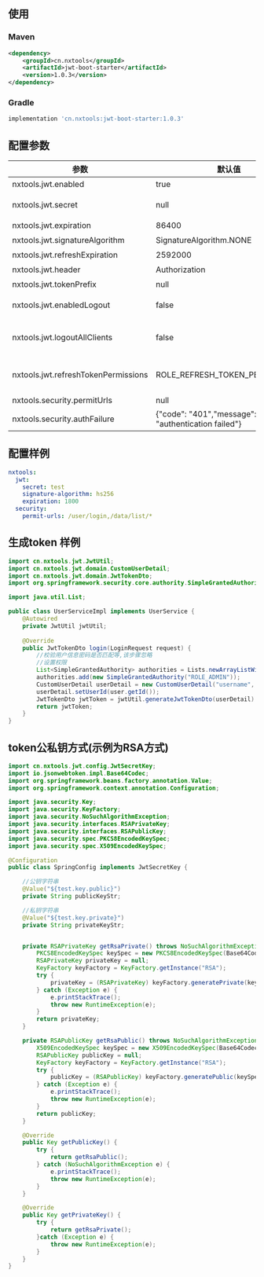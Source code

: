 ## 使用
### Maven
```xml
<dependency>
    <groupId>cn.nxtools</groupId>
    <artifactId>jwt-boot-starter</artifactId>
    <version>1.0.3</version>
</dependency>
```
### Gradle
```groovy
implementation 'cn.nxtools:jwt-boot-starter:1.0.3'
```

## 配置参数
|参数|默认值|描述|
|-----|-------|-----|
|nxtools.jwt.enabled|true|是否默认启动,默认引入jar即可启动|
|nxtools.jwt.secret|null|生成/解析Token密钥,长度要大于等于4。仅对称加密算法时该字段有效,其他算法可以为空|
|nxtools.jwt.expiration|86400|token超时时间,单位秒|
|nxtools.jwt.signatureAlgorithm|SignatureAlgorithm.NONE|jwt token签名算法|
|nxtools.jwt.refreshExpiration|2592000|refresh token超时时间,单位秒|
|nxtools.jwt.header|Authorization|token通过http header传输时的key值|
|nxtools.jwt.tokenPrefix|null|token值固定前缀|
|nxtools.jwt.enabledLogout|false|是否启用注销功能。如果为true, 在调用退出方法时,会进行保存退出数据。支持redis和内存俩种方式,有redis优先redis否则存储内存|
|nxtools.jwt.logoutAllClients|false|是否注销全部客户端token,默认只失效当前token。enabledLogout=true时,该字段才会生效。为true时,一个客户端退出登陆,所有客户端的token都将失效。支持redis和内存俩种方式,有redis优先redis否则存储内存|
|nxtools.jwt.refreshTokenPermissions|ROLE_REFRESH_TOKEN_PERMISSIONS|refresh_token 权限字符串。限制refresh_token的权限，使refresh_token只能用来重置access_token。如: @PreAuthorize("hasAnyRole('ROLE_REFRESH_TOKEN_PERMISSIONS')")|
|nxtools.security.permitUrls|null|不进行拦截url集合 多个之间使用,隔开。如: /login,/internal/**|
|nxtools.security.authFailure|{"code": "401","message": "authentication failed"}|认证失败响应json格式内容|

## 配置样例
```yaml
nxtools:
  jwt:
    secret: test
    signature-algorithm: hs256
    expiration: 1800
  security:
    permit-urls: /user/login,/data/list/*
```

## 生成token 样例
```java
import cn.nxtools.jwt.JwtUtil;
import cn.nxtools.jwt.domain.CustomUserDetail;
import cn.nxtools.jwt.domain.JwtTokenDto;
import org.springframework.security.core.authority.SimpleGrantedAuthority;

import java.util.List;

public class UserServiceImpl implements UserService {
    @Autowired
    private JwtUtil jwtUtil;
    
    @Override
    public JwtTokenDto login(LoginRequest request) {
        //校验用户信息密码是否匹配等,该步骤忽略
        //设置权限
        List<SimpleGrantedAuthority> authorities = Lists.newArrayListWithSize(1);
        authorities.add(new SimpleGrantedAuthority("ROLE_ADMIN"));
        CustomUserDetail userDetail = new CustomUserDetail("username", authorities);
        userDetail.setUserId(user.getId());
        JwtTokenDto jwtToken = jwtUtil.generateJwtTokenDto(userDetail)
        return jwtToken;
    }
}
```

## token公私钥方式(示例为RSA方式)
```java
import cn.nxtools.jwt.config.JwtSecretKey;
import io.jsonwebtoken.impl.Base64Codec;
import org.springframework.beans.factory.annotation.Value;
import org.springframework.context.annotation.Configuration;

import java.security.Key;
import java.security.KeyFactory;
import java.security.NoSuchAlgorithmException;
import java.security.interfaces.RSAPrivateKey;
import java.security.interfaces.RSAPublicKey;
import java.security.spec.PKCS8EncodedKeySpec;
import java.security.spec.X509EncodedKeySpec;

@Configuration
public class SpringConfig implements JwtSecretKey {

    //公钥字符串
    @Value("${test.key.public}")
    private String publicKeyStr;

    //私钥字符串
    @Value("${test.key.private}")
    private String privateKeyStr;


    private RSAPrivateKey getRsaPrivate() throws NoSuchAlgorithmException {
        PKCS8EncodedKeySpec keySpec = new PKCS8EncodedKeySpec(Base64Codec.BASE64.decode(privateKeyStr));
        RSAPrivateKey privateKey = null;
        KeyFactory keyFactory = KeyFactory.getInstance("RSA");
        try {
            privateKey = (RSAPrivateKey) keyFactory.generatePrivate(keySpec);
        } catch (Exception e) {
            e.printStackTrace();
            throw new RuntimeException(e);
        }
        return privateKey;
    }

    private RSAPublicKey getRsaPublic() throws NoSuchAlgorithmException {
        X509EncodedKeySpec keySpec = new X509EncodedKeySpec(Base64Codec.BASE64.decode(publicKeyStr));
        RSAPublicKey publicKey = null;
        KeyFactory keyFactory = KeyFactory.getInstance("RSA");
        try {
            publicKey = (RSAPublicKey) keyFactory.generatePublic(keySpec);
        } catch (Exception e) {
            e.printStackTrace();
            throw new RuntimeException(e);
        }
        return publicKey;
    }

    @Override
    public Key getPublicKey() {
        try {
            return getRsaPublic();
        } catch (NoSuchAlgorithmException e) {
            e.printStackTrace();
            throw new RuntimeException(e);
        }
    }

    @Override
    public Key getPrivateKey() {
        try {
            return getRsaPrivate();
        }catch (Exception e) {
            throw new RuntimeException(e);
        }
    }
}
```